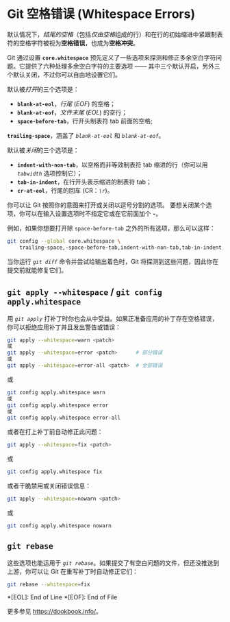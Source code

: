 # Git 空格错误 (Whitespace Errors)

默认情况下，*结尾的空格*（包括*仅由空格*组成的行）和在行的初始缩进中紧跟制表符的空格字符被视为**空格错误**，也成为**空格冲突**。

Git 通过设置 **`core.whitespace`** 预先定义了一些选项来探测和修正多余空白字符问题。它提供了六种处理多余空白字符的主要选项 —— 其中三个默认开启，另外三个默认关闭，不过你可以自由地设置它们。

默认被*打开*的三个选项是：

- **`blank-at-eol`**，*行尾* (*EOF*) 的空格；
- **`blank-at-eof`**，*文件末尾* (*EOL*) 的空行；
- **`space-before-tab`**，行开头制表符 tab 前面的空格;

**`trailing-space`**，涵盖了 *`blank-at-eol`* 和 *`blank-at-eof`*。

默认被*关闭*的三个选项是：

- **`indent-with-non-tab`**，以空格而非等效制表符 tab 缩进的行（你可以用 *`tabwidth`* 选项控制它）；
- **`tab-in-indent`**，在行开头表示缩进的制表符 tab；
- **`cr-at-eol`**，行尾的回车 (CR：*`\r`*)。

你可以让 Git 按照你的意图来打开或关闭以逗号分割的选项。
要想关闭某个选项，你可以在输入设置选项时不指定它或在它前面加个 **`-`**。

例如，如果你想要打开除 `space-before-tab` 之外的所有选项，那么可以这样：

```bash
git config --global core.whitespace \
    trailing-space,-space-before-tab,indent-with-non-tab,tab-in-indent,cr-at-eol
```

当你运行 *`git diff`* 命令并尝试给输出着色时，Git 将探测到这些问题，因此你在提交前就能修复它们。

## `git apply --whitespace` / `git config apply.whitespace`

用 *`git apply`* 打补丁时你也会从中受益。如果正准备应用的补丁存在空格错误，你可以拒绝应用补丁并且发出警告或错误：

```bash
git apply --whitespace=warn <patch>
或
git apply --whitespace=error <patch>      # 部分错误
或
git apply --whitespace=error-all <patch>  # 全部错误
```

或

```bash
git config apply.whitespace warn
或
git config apply.whitespace error
或
git config apply.whitespace error-all
```

或者在打上补丁前自动修正此问题：

```bash
git apply --whitespace=fix <patch>
```

或

```bash
git config apply.whitespace fix
```

或者干脆禁用或关闭错误信息：

```bash
git apply --whitespace=nowarn <patch>
```

或

```bash
git config apply.whitespace nowarn
```

## `git rebase`

这些选项也能运用于 *`git rebase`*。如果提交了有空白问题的文件，但还没推送到上游，你可以让 Git 在重写补丁时自动修正它们：

```bash
git rebase --whitespace=fix
```

*[EOL]: End of Line
*[EOF]: End of File

更多参见 <https://dookbook.info/>。
